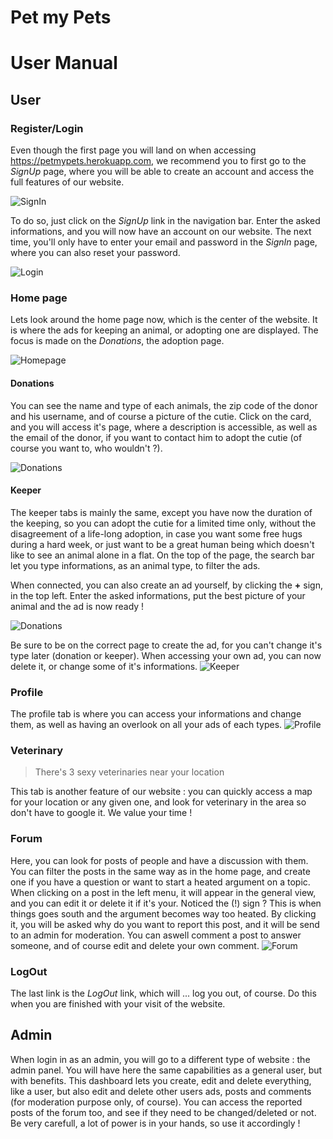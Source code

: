 # Pet my Pets
# User Manual

## User 
### Register/Login



   Even though the first page you will land on when accessing https://petmypets.herokuapp.com, we recommend you to first go to the *SignUp* page, where you will be able to create an account and access the full features of our website.
   
   ![SignIn](./pictures/sign.png)
   
   To do so, just click on the *SignUp* link in the navigation bar. Enter the asked informations, and you will now have an account on our website. The next time, you'll only have to enter your email and password in the *SignIn* page, where you can also reset your password. 
   
   ![Login](./pictures/login.png)

### Home page

Lets look around the home page now, which is the center of the website. It is where the ads for keeping an animal, or adopting one are displayed. The focus is made on the *Donations*, the adoption page. 

 ![Homepage](./pictures/home.png)

#### Donations
  
You can see the name and type of each animals, the zip code of the donor and his username, and of course a picture of the cutie. Click on the card, and you will access it's page, where a description is accessible, as well as the email of the donor, if you want to contact him to adopt the cutie (of course you want to, who wouldn't ?).

 ![Donations](./pictures/donation.png)

#### Keeper
 
The keeper tabs is mainly the same, except you have now the duration of the keeping, so you can adopt the cutie for a limited time only, without the disagreement of a life-long adoption, in case you want some free hugs during a hard week, or just want to be a great human being which doesn't like to see an animal alone in a flat.
On the top of the page, the search bar let you type informations, as an animal type, to filter the ads.

When connected, you can also create an ad yourself, by clicking the **+** sign, in the top left. Enter the asked informations, put the best picture of your animal and the ad is now ready ! 

![Donations](./pictures/form.png)

Be sure to be on the correct page to create the ad, for you can't change it's type later (donation or keeper). 
When accessing your own ad, you can now delete it, or change some of it's informations.
 ![Keeper](./pictures/edit.png)

### Profile
The profile tab is where you can access your informations and change them, as well as having an overlook on all your ads of each types.
![Profile](./pictures/profile.png)

### Veterinary
> There's 3 sexy veterinaries near your location

This tab is another feature of our website : you can quickly access a map for your location or any given one, and look for veterinary in the area so don't have to google it. We value your time !
### Forum
Here, you can look for posts of people and have a discussion with them. You can filter the posts in the same way as in the home page, and create one if you have a question or want to start a heated argument on a topic.
When clicking on a post in the left menu, it will appear in the general view, and you can edit it or delete it if it's your. Noticed the (!) sign ? This is when things goes south and the argument becomes way too heated. By clicking it, you will be asked why do you want to report this post, and it will be send to an admin for moderation. 
You can aswell comment a post to answer someone, and of course edit and delete your own comment. 
![Forum](./pictures/forum.png)

### LogOut
The last link is the *LogOut* link, which will ... log you out, of course. Do this when you are finished with your visit of the website.

## Admin
When login in as an admin, you will go to a different type of website : the admin panel. You will have here the same capabilities as a general user, but with benefits. 
This dashboard lets you create, edit and delete everything, like a user, but also edit and delete other users ads, posts and comments (for moderation purpose only, of course). You can access the reported posts of the forum too, and see if they need to be changed/deleted or not. Be very carefull, a lot of power is in your hands, so use it accordingly !

